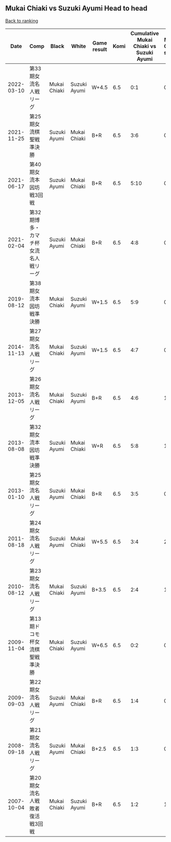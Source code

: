 ## Mukai Chiaki vs Suzuki Ayumi Head to head

[Back to ranking](../../index.md)




| **Date** | **Comp** | **Black** | **White** | **Game result** | **Komi** | **Cumulative Mukai Chiaki vs Suzuki Ayumi** | **Mukai Chiaki streak** | **Suzuki Ayumi streak** | 
| --- | --- | --- | --- | --- | --- | --- | --- | --- |
| 2022-03-10 | 第33期女流名人戦リーグ | Mukai Chiaki | Suzuki Ayumi | W+4.5 | 6.5 | 0:1 | 0 | 1 | 
| 2021-11-25 | 第25期女流棋聖戦準決勝 | Suzuki Ayumi | Mukai Chiaki | B+R | 6.5 | 3:6 | 0 | 2 | 
| 2021-06-17 | 第40期女流本因坊戦3回戦 | Suzuki Ayumi | Mukai Chiaki | B+R | 6.5 | 5:10 | 0 | 2 | 
| 2021-02-04 | 第32期博多・カマチ杯女流名人戦リーグ | Suzuki Ayumi | Mukai Chiaki | B+R | 6.5 | 4:8 | 0 | 2 | 
| 2019-08-12 | 第38期女流本因坊戦準決勝 | Mukai Chiaki | Suzuki Ayumi | W+1.5 | 6.5 | 5:9 | 0 | 1 | 
| 2014-11-13 | 第27期女流名人戦リーグ | Mukai Chiaki | Suzuki Ayumi | W+1.5 | 6.5 | 4:7 | 0 | 1 | 
| 2013-12-05 | 第26期女流名人戦リーグ | Mukai Chiaki | Suzuki Ayumi | B+R | 6.5 | 4:6 | 1 | 0 | 
| 2013-08-08 | 第32期女流本因坊戦準決勝 | Suzuki Ayumi | Mukai Chiaki | W+R | 6.5 | 5:8 | 1 | 0 | 
| 2013-01-10 | 第25期女流名人戦リーグ | Suzuki Ayumi | Mukai Chiaki | B+R | 6.5 | 3:5 | 0 | 1 | 
| 2011-08-18 | 第24期女流名人戦リーグ | Suzuki Ayumi | Mukai Chiaki | W+5.5 | 6.5 | 3:4 | 2 | 0 | 
| 2010-08-12 | 第23期女流名人戦リーグ | Mukai Chiaki | Suzuki Ayumi | B+3.5 | 6.5 | 2:4 | 1 | 0 | 
| 2009-11-04 | 第13期ドコモ杯女流棋聖戦準決勝 | Mukai Chiaki | Suzuki Ayumi | W+6.5 | 6.5 | 0:2 | 0 | 2 | 
| 2009-09-03 | 第22期女流名人戦リーグ | Suzuki Ayumi | Mukai Chiaki | B+R | 6.5 | 1:4 | 0 | 2 | 
| 2008-09-18 | 第21期女流名人戦リーグ | Suzuki Ayumi | Mukai Chiaki | B+2.5 | 6.5 | 1:3 | 0 | 1 | 
| 2007-10-04 | 第20期女流名人戦敗者復活戦3回戦 | Mukai Chiaki | Suzuki Ayumi | B+R | 6.5 | 1:2 | 1 | 0 |




